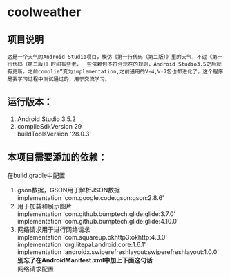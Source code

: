 # coolweather
## 项目说明
    这是一个天气的Android Studio项目，模仿《第一行代码（第二版）》里的天气，不过《第一行代码（第二版）》时间有些老，一些依赖包不符合现在的规则，Android Studio3.5之后就有更新，之前complie”变为implementation,之前通用的V-4,V-7包也都进化了，这个程序是我学习过程中测试通过的，用于交流学习。
##  运行版本：
1. Android  Studio    3.5.2  
2. compileSdkVersion  29   
   buildToolsVersion '28.0.3'  
##  本项目需要添加的依赖：
在build.gradle中配置
1. gson数据，GSON用于解析JSON数据  
    implementation 'com.google.code.gson:gson:2.8.6'  
2. 用于加载和展示图片  
    implementation 'com.github.bumptech.glide:glide:3.7.0'  
    implementation 'com.github.bumptech.glide:glide:4.10.0'
3. 网络请求用于进行网络请求  
    implementation 'com.squareup.okhttp3:okhttp:4.3.0'  
    implementation 'org.litepal.android:core:1.6.1'  
    implementation 'androidx.swiperefreshlayout:swiperefreshlayout:1.0.0'  
  **别忘了在AndroidManifest.xml中加上下面这句话**  
     网络请求配置 
    <uses-permission android:name="android.permission.INTERNET" />

